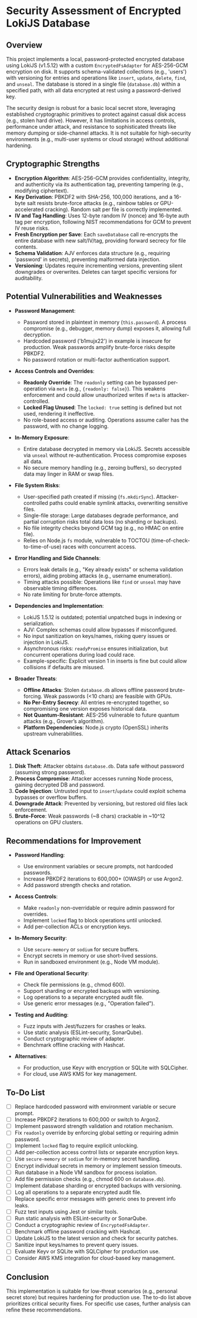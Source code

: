 # Security Assessment of Encrypted LokiJS Database

## Overview
This project implements a local, password-protected encrypted database using LokiJS (v1.5.12) with a custom `EncryptedFsAdapter` for AES-256-GCM encryption on disk. It supports schema-validated collections (e.g., 'users') with versioning for entries and operations like `insert`, `update`, `delete`, `find`, and `unseal`. The database is stored in a single file (`database.db`) within a specified path, with all data encrypted at rest using a password-derived key.

The security design is robust for a basic local secret store, leveraging established cryptographic primitives to protect against casual disk access (e.g., stolen hard drive). However, it has limitations in access controls, performance under attack, and resistance to sophisticated threats like memory dumping or side-channel attacks. It is not suitable for high-security environments (e.g., multi-user systems or cloud storage) without additional hardening.

## Cryptographic Strengths
- **Encryption Algorithm**: AES-256-GCM provides confidentiality, integrity, and authenticity via its authentication tag, preventing tampering (e.g., modifying ciphertext).
- **Key Derivation**: PBKDF2 with SHA-256, 100,000 iterations, and a 16-byte salt resists brute-force attacks (e.g., rainbow tables or GPU-accelerated cracking). Random salt per file is correctly implemented.
- **IV and Tag Handling**: Uses 12-byte random IV (nonce) and 16-byte auth tag per encryption, following NIST recommendations for GCM to prevent IV reuse risks.
- **Fresh Encryption per Save**: Each `saveDatabase` call re-encrypts the entire database with new salt/IV/tag, providing forward secrecy for file contents.
- **Schema Validation**: AJV enforces data structure (e.g., requiring 'password' in secrets), preventing malformed data injection.
- **Versioning**: Updates require incrementing versions, preventing silent downgrades or overwrites. Deletes can target specific versions for auditability.

## Potential Vulnerabilities and Weaknesses
- **Password Management**:
    - Password stored in plaintext in memory (`this.password`). A process compromise (e.g., debugger, memory dump) exposes it, allowing full decryption.
    - Hardcoded password ('b1mujx22') in example is insecure for production. Weak passwords amplify brute-force risks despite PBKDF2.
    - No password rotation or multi-factor authentication support.

- **Access Controls and Overrides**:
    - **Readonly Override**: The `readonly` setting can be bypassed per-operation via `meta` (e.g., `{readonly: false}`). This weakens enforcement and could allow unauthorized writes if `meta` is attacker-controlled.
    - **Locked Flag Unused**: The `locked: true` setting is defined but not used, rendering it ineffective.
    - No role-based access or auditing. Operations assume caller has the password, with no change logging.

- **In-Memory Exposure**:
    - Entire database decrypted in memory via LokiJS. Secrets accessible via `unseal` without re-authentication. Process compromise exposes all data.
    - No secure memory handling (e.g., zeroing buffers), so decrypted data may linger in RAM or swap files.

- **File System Risks**:
    - User-specified path created if missing (`fs.mkdirSync`). Attacker-controlled paths could enable symlink attacks, overwriting sensitive files.
    - Single-file storage: Large databases degrade performance, and partial corruption risks total data loss (no sharding or backups).
    - No file integrity checks beyond GCM tag (e.g., no HMAC on entire file).
    - Relies on Node.js `fs` module, vulnerable to TOCTOU (time-of-check-to-time-of-use) races with concurrent access.

- **Error Handling and Side Channels**:
    - Errors leak details (e.g., "Key already exists" or schema validation errors), aiding probing attacks (e.g., username enumeration).
    - Timing attacks possible: Operations like `find` or `unseal` may have observable timing differences.
    - No rate limiting for brute-force attempts.

- **Dependencies and Implementation**:
    - LokiJS 1.5.12 is outdated; potential unpatched bugs in indexing or serialization.
    - AJV: Complex schemas could allow bypasses if misconfigured.
    - No input sanitization on keys/names, risking query issues or injection in LokiJS.
    - Asynchronous risks: `readyPromise` ensures initialization, but concurrent operations during load could race.
    - Example-specific: Explicit version 1 in inserts is fine but could allow collisions if defaults are misused.

- **Broader Threats**:
    - **Offline Attacks**: Stolen `database.db` allows offline password brute-forcing. Weak passwords (<10 chars) are feasible with GPUs.
    - **No Per-Entry Secrecy**: All entries re-encrypted together, so compromising one version exposes historical data.
    - **Not Quantum-Resistant**: AES-256 vulnerable to future quantum attacks (e.g., Grover’s algorithm).
    - **Platform Dependencies**: Node.js crypto (OpenSSL) inherits upstream vulnerabilities.

## Attack Scenarios
1. **Disk Theft**: Attacker obtains `database.db`. Data safe without password (assuming strong password).
2. **Process Compromise**: Attacker accesses running Node process, gaining decrypted DB and password.
3. **Code Injection**: Untrusted input to `insert`/`update` could exploit schema bypasses or overflow buffers.
4. **Downgrade Attack**: Prevented by versioning, but restored old files lack enforcement.
5. **Brute-Force**: Weak passwords (~8 chars) crackable in ~10^12 operations on GPU clusters.

## Recommendations for Improvement
- **Password Handling**:
    - Use environment variables or secure prompts, not hardcoded passwords.
    - Increase PBKDF2 iterations to 600,000+ (OWASP) or use Argon2.
    - Add password strength checks and rotation.

- **Access Controls**:
    - Make `readonly` non-overridable or require admin password for overrides.
    - Implement `locked` flag to block operations until unlocked.
    - Add per-collection ACLs or encryption keys.

- **In-Memory Security**:
    - Use `secure-memory` or `sodium` for secure buffers.
    - Encrypt secrets in memory or use short-lived sessions.
    - Run in sandboxed environment (e.g., Node VM module).

- **File and Operational Security**:
    - Check file permissions (e.g., chmod 600).
    - Support sharding or encrypted backups with versioning.
    - Log operations to a separate encrypted audit file.
    - Use generic error messages (e.g., "Operation failed").

- **Testing and Auditing**:
    - Fuzz inputs with Jest/fuzzers for crashes or leaks.
    - Use static analysis (ESLint-security, SonarQube).
    - Conduct cryptographic review of adapter.
    - Benchmark offline cracking with Hashcat.

- **Alternatives**:
    - For production, use Keyv with encryption or SQLite with SQLCipher.
    - For cloud, use AWS KMS for key management.

## To-Do List
- [ ] Replace hardcoded password with environment variable or secure prompt.
- [ ] Increase PBKDF2 iterations to 600,000 or switch to Argon2.
- [ ] Implement password strength validation and rotation mechanism.
- [ ] Fix `readonly` override by enforcing global setting or requiring admin password.
- [ ] Implement `locked` flag to require explicit unlocking.
- [ ] Add per-collection access control lists or separate encryption keys.
- [ ] Use `secure-memory` or `sodium` for in-memory secret handling.
- [ ] Encrypt individual secrets in memory or implement session timeouts.
- [ ] Run database in a Node VM sandbox for process isolation.
- [ ] Add file permission checks (e.g., chmod 600 on `database.db`).
- [ ] Implement database sharding or encrypted backups with versioning.
- [ ] Log all operations to a separate encrypted audit file.
- [ ] Replace specific error messages with generic ones to prevent info leaks.
- [ ] Fuzz test inputs using Jest or similar tools.
- [ ] Run static analysis with ESLint-security or SonarQube.
- [ ] Conduct a cryptographic review of `EncryptedFsAdapter`.
- [ ] Benchmark offline password cracking with Hashcat.
- [ ] Update LokiJS to the latest version and check for security patches.
- [ ] Sanitize input keys/names to prevent query issues.
- [ ] Evaluate Keyv or SQLite with SQLCipher for production use.
- [ ] Consider AWS KMS integration for cloud-based key management.

## Conclusion
This implementation is suitable for low-threat scenarios (e.g., personal secret store) but requires hardening for production use. The to-do list above prioritizes critical security fixes. For specific use cases, further analysis can refine these recommendations.